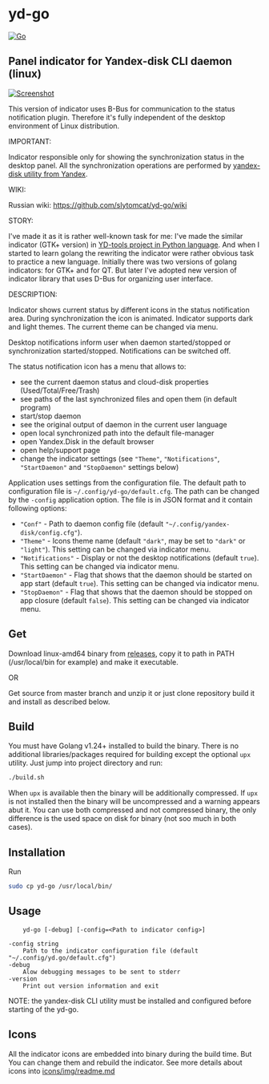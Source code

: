 # yd-go
[![Go](https://github.com/slytomcat/yd-go/actions/workflows/go.yml/badge.svg?branch=master)](https://github.com/slytomcat/yd-go/actions/workflows/go.yml)
## Panel indicator for Yandex-disk CLI daemon (linux)

[![Screenshot](https://github.com/slytomcat/yd-go/blob/master/Screenshots/indicator%2Bmenu.png)](https://github.com/slytomcat/yd-go/blob/master/Screenshots/indicator%2Bmenu.png)

This version of indicator uses B-Bus for communication to the status notification plugin. Therefore it's fully independent of the desktop environment of Linux distribution.

IMPORTANT:

Indicator responsible only for showing the synchronization status in the desktop panel. All the synchronization operations are performed by [yandex-disk utility from Yandex](https://yandex.ru/support/disk-desktop-linux/index.html).

WIKI:

Russian wiki: https://github.com/slytomcat/yd-go/wiki

STORY:

I've made it as it is rather well-known task for me: I've made the similar indicator (GTK+ version) in [YD-tools project in Python language](https://github.com/slytomcat/yandex-disk-indicator). And when I started to learn golang the rewriting the indicator were rather obvious task to practice a new language. Initially there was two versions of golang indicators: for GTK+ and for QT. But later I've adopted new version of indicator library that uses D-Bus for organizing user interface.

DESCRIPTION:

Indicator shows current status by different icons in the status notification area. During synchronization the icon is animated. Indicator supports dark and light themes. The current theme can be changed via menu.

Desktop notifications inform user when daemon started/stopped or synchronization started/stopped. Notifications can be switched off.

The status notification icon has a menu that allows to:
  - see the current daemon status and cloud-disk properties (Used/Total/Free/Trash)
  - see paths of the last synchronized files and open them (in default program)
  - start/stop daemon
  - see the original output of daemon in the current user language
  - open local synchronized path into the default file-manager
  - open Yandex.Disk in the default browser
  - open help/support page
  - change the indicator settings (see `"Theme"`, `"Notifications"`, `"StartDaemon"` and `"StopDaemon"` settings below)


Application uses settings from the configuration file. The default path to configuration file is `~/.config/yd-go/default.cfg`. The path can be changed by the `-config` application option. The file is in JSON format and it contain following options:
  - `"Conf"` - Path to daemon config file (default `"~/.config/yandex-disk/config.cfg"`).
  - `"Theme"` - Icons theme name (default `"dark"`, may be set to `"dark"` or `"light"`). This setting can be changed via indicator menu.
  - `"Notifications"` - Display or not the desktop notifications (default `true`). This setting can be changed via indicator menu.
  - `"StartDaemon"` - Flag that shows that the daemon should be started on app start (default `true`). This setting can be changed via indicator menu.
  - `"StopDaemon"` - Flag that shows that the daemon should be stopped on app closure (default `false`). This setting can be changed via indicator menu.

## Get
Download linux-amd64 binary from [releases](https://github.com/slytomcat/yd-go/releases), copy it to path in PATH (/usr/local/bin for example) and make it executable.

OR

Get source from master branch and unzip it or just clone repository build it and install as described below.

## Build
You must have Golang v1.24+ installed to build the binary. There is no additional libraries/packages required for building except the optional `upx` utility. Just jump into project directory and run:

```bash
./build.sh
```
When `upx` is available then the binary will be additionally compressed. If `upx` is not installed then the binary will be uncompressed and a warning appears abut it. You can use both compressed and not compressed binary, the only difference is the used space on disk for binary (not soo much in both cases).
## Installation
Run
```bash
sudo cp yd-go /usr/local/bin/
```

## Usage
		yd-go [-debug] [-config=<Path to indicator config>]

	-config string
		Path to the indicator configuration file (default "~/.config/yd.go/default.cfg")
	-debug
		Alow debugging messages to be sent to stderr
	-version
		Print out version information and exit


NOTE: the yandex-disk CLI utility must be installed and configured before starting of the yd-go.

## Icons

All the indicator icons are embedded into binary during the build time. But You can change them and rebuild the indicator. See more details about icons into [icons/img/readme.md](icons/img/readme.md)
